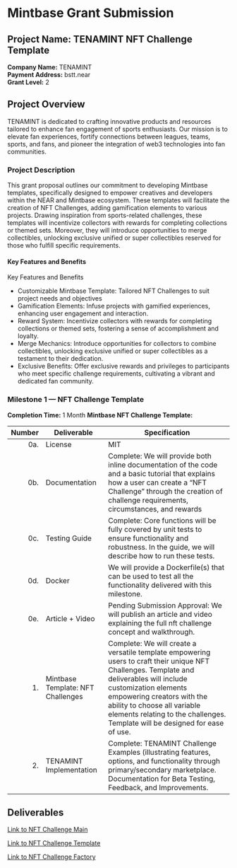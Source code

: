# Mintbase Grant Submission

## Project Name: TENAMINT NFT Challenge Template
**Company Name:** TENAMINT  
**Payment Address:** bstt.near  
**Grant Level:** 2

## Project Overview

TENAMINT is dedicated to crafting innovative products and resources tailored to enhance fan engagement of sports enthusiasts. Our mission is to elevate fan experiences, fortify connections between leagues, teams, sports, and fans, and pioneer the integration of web3 technologies into fan communities. 

### Project Description

This grant proposal outlines our commitment to developing Mintbase templates, specifically designed to empower creatives and developers within the NEAR and Mintbase ecosystem. These templates will facilitate the creation of NFT Challenges, adding gamification elements to various projects. Drawing inspiration from sports-related challenges, these templates will incentivize collectors with rewards for completing collections or themed sets. Moreover, they will introduce opportunities to merge collectibles, unlocking exclusive unified or super collectibles reserved for those who fulfill specific requirements.

#### Key Features and Benefits

Key Features and Benefits
- Customizable Mintbase Template: Tailored NFT Challenges to suit project needs and objectives
- Gamification Elements: Infuse projects with gamified experiences, enhancing user engagement and interaction.
- Reward System: Incentivize collectors with rewards for completing collections or themed sets, fostering a sense of accomplishment and loyalty.
- Merge Mechanics: Introduce opportunities for collectors to combine collectibles, unlocking exclusive unified or super collectibles as a testament to their dedication.
- Exclusive Benefits: Offer exclusive rewards and privileges to participants who meet specific challenge requirements, cultivating a vibrant and dedicated fan community.

### Milestone 1 — NFT Challenge Template

  **Completion Time:** 1 Month
  **Mintbase NFT Challenge Template:**  

| Number | Deliverable | Specification |
| -----: | ----------- | ------------- |
| 0a. | License | MIT |
| 0b. | Documentation | Complete: We will provide both inline documentation of the code and a basic tutorial that explains how a user can create a “NFT Challenge” through the creation of challenge requirements, circumstances, and rewards |
| 0c. | Testing Guide | Complete: Core functions will be fully covered by unit tests to ensure functionality and robustness. In the guide, we will describe how to run these tests. |
| 0d. | Docker | We will provide a Dockerfile(s) that can be used to test all the functionality delivered with this milestone. |
| 0e. | Article + Video | Pending Submission Approval: We will publish an article and video explaining the full nft challenge concept and walkthrough. |
| 1. | Mintbase Template: NFT Challenges | Complete: We will create a versatile template empowering users to craft their unique NFT Challenges. Template and deliverables will include customization elements empowering creators with the ability to choose all variable elements relating to the challenges. Template will be designed for ease of use.|  
| 2. | TENAMINT Implementation | Complete: TENAMINT Challenge Examples (illustrating features, options, and functionality through primary/secondary marketplace. Documentation for Beta Testing, Feedback, and Improvements. |

## Deliverables 

[Link to NFT Challenge Main](submissions/NFT-Challenge-Template/nft-challenge-main)

[Link to NFT Challenge Template](submissions/NFT-Challenge-Template/nft-challenge-template-fe)

[Link to NFT Challenge Factory](submissions/NFT-Challenge-Template/nft-challenge-factory-main)

